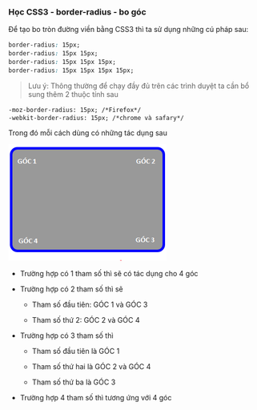 
### Học CSS3 - border-radius - bo góc

Để tạo bo tròn đường viền bằng CSS3 thì ta sử dụng những cú pháp sau:

```css
border-radius: 15px;
border-radius: 15px 15px;
border-radius: 15px 15px 15px;
border-radius: 15px 15px 15px 15px;
```

> Lưu ý: Thông thường để chạy đầy đủ trên các trình duyệt ta cần bổ sung thêm 2 thuộc tính sau

	-moz-border-radius: 15px; /*Firefox*/
	-webkit-border-radius: 15px; /*chrome và safary*/

Trong đó mỗi cách dùng có những tác dụng sau

![](https://github.com/ctnguyenvn/sysadmin_level1/blob/master/Task37_CSS3_Course/Bai_02/Image/1.png)

- Trường hợp có 1 tham số thì sẽ có tác dụng cho 4 góc

- Trường hợp có 2 tham số thì sẽ 

	+ Tham số đầu tiên: GÓC 1 và GÓC 3

	+ Tham số thứ 2: GÓC 2 và GÓC 4

- Trường hợp có 3 tham số thì

	+ Tham số đầu tiên là GÓC 1

	+ Tham số thứ hai là GÓC 2 và GÓC 4

	+ Tham số thứ ba là GÓC 3

- Trường hợp 4 tham số thì tương ứng với 4 góc
